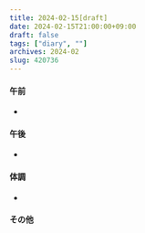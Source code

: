 ```yaml
---
title: 2024-02-15[draft]
date: 2024-02-15T21:00:00+09:00
draft: false
tags: ["diary", ""]
archives: 2024-02
slug: 420736
---
```

#### 午前
- 
#### 午後
- 
#### 体調
- 
#### その他
